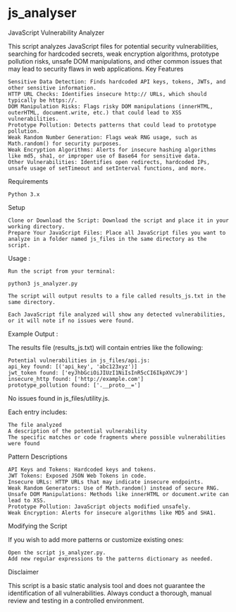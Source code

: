 # js_analyser
JavaScript Vulnerability Analyzer

This script analyzes JavaScript files for potential security vulnerabilities, searching for hardcoded secrets, weak encryption algorithms, prototype pollution risks, unsafe DOM manipulations, and other common issues that may lead to security flaws in web applications.
Key Features

    Sensitive Data Detection: Finds hardcoded API keys, tokens, JWTs, and other sensitive information.
    HTTP URL Checks: Identifies insecure http:// URLs, which should typically be https://.
    DOM Manipulation Risks: Flags risky DOM manipulations (innerHTML, outerHTML, document.write, etc.) that could lead to XSS vulnerabilities.
    Prototype Pollution: Detects patterns that could lead to prototype pollution.
    Weak Random Number Generation: Flags weak RNG usage, such as Math.random() for security purposes.
    Weak Encryption Algorithms: Alerts for insecure hashing algorithms like md5, sha1, or improper use of Base64 for sensitive data.
    Other Vulnerabilities: Identifies open redirects, hardcoded IPs, unsafe usage of setTimeout and setInterval functions, and more.

Requirements

    Python 3.x

Setup

    Clone or Download the Script: Download the script and place it in your working directory.
    Prepare Your JavaScript Files: Place all JavaScript files you want to analyze in a folder named js_files in the same directory as the script.

Usage :

    Run the script from your terminal:

    python3 js_analyzer.py

    The script will output results to a file called results_js.txt in the same directory.

    Each JavaScript file analyzed will show any detected vulnerabilities, or it will note if no issues were found.

Example Output :

The results file (results_js.txt) will contain entries like the following:

    Potential vulnerabilities in js_files/api.js:
    api_key found: [('api_key', 'abc123xyz')]
    jwt_token found: ['eyJhbGciOiJIUzI1NiIsInR5cCI6IkpXVCJ9']
    insecure_http found: ['http://example.com']
    prototype_pollution found: ['.__proto__=']

No issues found in js_files/utility.js.

Each entry includes:

    The file analyzed
    A description of the potential vulnerability
    The specific matches or code fragments where possible vulnerabilities were found

Pattern Descriptions

    API Keys and Tokens: Hardcoded keys and tokens.
    JWT Tokens: Exposed JSON Web Tokens in code.
    Insecure URLs: HTTP URLs that may indicate insecure endpoints.
    Weak Random Generators: Use of Math.random() instead of secure RNG.
    Unsafe DOM Manipulations: Methods like innerHTML or document.write can lead to XSS.
    Prototype Pollution: JavaScript objects modified unsafely.
    Weak Encryption: Alerts for insecure algorithms like MD5 and SHA1.

Modifying the Script

If you wish to add more patterns or customize existing ones:

    Open the script js_analyzer.py.
    Add new regular expressions to the patterns dictionary as needed.

Disclaimer

This script is a basic static analysis tool and does not guarantee the identification of all vulnerabilities. Always conduct a thorough, manual review and testing in a controlled environment.
